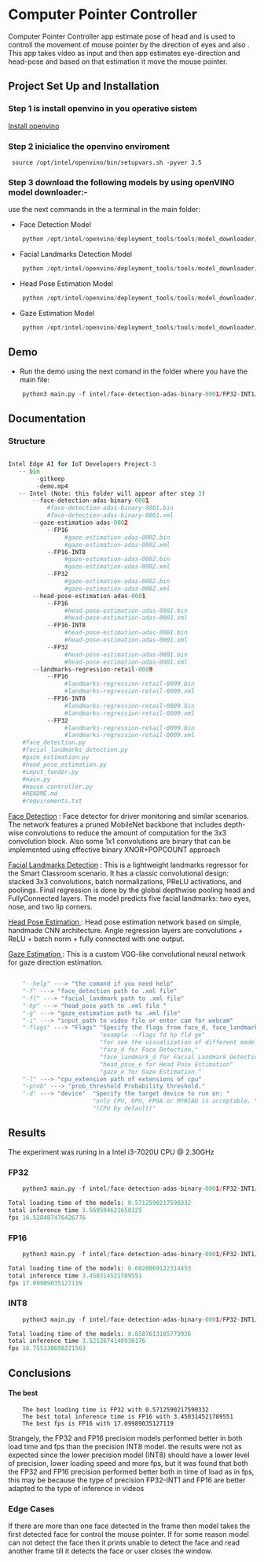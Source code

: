# Computer Pointer Controller

Computer Pointer Controller app estimate pose of head and is used to controll the movement of mouse pointer by the direction of eyes and also . This app takes video as input and then app estimates eye-direction and head-pose and based on that estimation it move the mouse pointer.

## Project Set Up and Installation

### Step 1 is install openvino in you operative sistem  

[Install openvino](https://docs.openvinotoolkit.org/latest/index.html)

### Step 2 inicialice the openvino enviroment

```
 source /opt/intel/openvino/bin/setupvars.sh -pyver 3.5

```

### Step 3 download the following models by using openVINO model downloader:-

use the next commands in the a terminal in the main folder:

* Face Detection Model

```python
    python /opt/intel/openvino/deployment_tools/tools/model_downloader/downloader.py --name "face-detection-adas-binary-0001"
```
* Facial Landmarks Detection Model

```python
    python /opt/intel/openvino/deployment_tools/tools/model_downloader/downloader.py --name "landmarks-regression-retail-0009"
```
* Head Pose Estimation Model

```python
    python /opt/intel/openvino/deployment_tools/tools/model_downloader/downloader.py --name "head-pose-estimation-adas-0001"
```

* Gaze Estimation Model

```python
    python /opt/intel/openvino/deployment_tools/tools/model_downloader/downloader.py --name "gaze-estimation-adas-0002"
```


## Demo

- Run the demo using the next comand in the folder where you have the main file:

```python
    python3 main.py -f intel/face-detection-adas-binary-0001/FP32-INT1/face-detection-adas-binary-0001.xml -fl intel/landmarks-regression-retail-0009/FP32/landmarks-regression-retail-0009.xml -hp intel/head-pose-estimation-adas-0001/FP32/head-pose-estimation-adas-0001.xml -g intel/gaze-estimation-adas-0002/FP32/gaze-estimation-adas-0002.xml -i bin/demo.mp4
```
## Documentation

### Structure
```python 

Intel Edge AI for IoT Developers Project-3
   -- bin 
        -gitkeep
        -demo.mp4
   -- Intel (Note: this folder will appear after step 3)
       --face-detection-adas-binary-0001
           #face-detection-adas-binary-0001.bin
           #face-detection-adas-binary-0001.xml
       --gaze-estimation-adas-0002
           --FP16
                #gaze-estimation-adas-0002.bin
                #gaze-estimation-adas-0002.xml
           --FP16-INT8
                #gaze-estimation-adas-0002.bin
                #gaze-estimation-adas-0002.xml
           --FP32
                #gaze-estimation-adas-0002.bin
                #gaze-estimation-adas-0002.xml
       --head-pose-estimation-adas-0001
           --FP16
                #head-pose-estimation-adas-0001.bin
                #head-pose-estimation-adas-0001.xml
           --FP16-INT8
                #head-pose-estimation-adas-0001.bin
                #head-pose-estimation-adas-0001.xml
           --FP32
                #head-pose-estimation-adas-0001.bin
                #head-pose-estimation-adas-0001.xml
       --landmarks-regression-retail-0009
           --FP16
                #landmarks-regression-retail-0009.bin
                #landmarks-regression-retail-0009.xml
           --FP16-INT8
                #landmarks-regression-retail-0009.bin
                #landmarks-regression-retail-0009.xml
           --FP32
                #landmarks-regression-retail-0009.bin
                #landmarks-regression-retail-0009.xml
    #face_detection.py
    #facial_landmarks_detection.py
    #gaze_estimation.py
    #head_pose_estimation.py
    #imput_feeder.py
    #main.py
    #mouse_controller.py
    #README.md
    #requirements.txt
```

 [Face Detection](https://docs.openvinotoolkit.org/latest/_models_intel_face_detection_adas_binary_0001_description_face_detection_adas_binary_0001.html) : Face detector for driver monitoring and similar scenarios. The network features a pruned MobileNet backbone that includes depth-wise convolutions to reduce the amount of computation for the 3x3 convolution block. Also some 1x1 convolutions are binary that can be implemented using effective binary XNOR+POPCOUNT approach

 [Facial Landmarks Detection](https://docs.openvinotoolkit.org/latest/_models_intel_landmarks_regression_retail_0009_description_landmarks_regression_retail_0009.html) : This is a lightweight landmarks regressor for the Smart Classroom scenario. It has a classic convolutional design: stacked 3x3 convolutions, batch normalizations, PReLU activations, and poolings. Final regression is done by the global depthwise pooling head and FullyConnected layers. The model predicts five facial landmarks: two eyes, nose, and two lip corners.


 [Head Pose Estimation ](https://docs.openvinotoolkit.org/latest/_models_intel_head_pose_estimation_adas_0001_description_head_pose_estimation_adas_0001.html) : Head pose estimation network based on simple, handmade CNN architecture. Angle regression layers are convolutions + ReLU + batch norm + fully connected with one output.


 [Gaze Estimation ](https://docs.openvinotoolkit.org/latest/_models_intel_gaze_estimation_adas_0002_description_gaze_estimation_adas_0002.html) : This is a custom VGG-like convolutional neural network for gaze direction estimation.

```python

    "--help" ---> "the comand if you need help" 
    "-f" ---> "face_detection path to .xml file"
    "-fl" ---> "facial_landmark path to .xml file"
    "-hp" ---> "head_pose path to .xml file "
    "-g" ---> "gaze_estimation path to .xml file"
    "-i" ---> "input path to video file or enter cam for webcam"
    "-flags" ---> "Flags" "Specify the flags from face_d, face_landmark_d, head_pose_e, gaze_e"
                          "example --flags fd hp fld ge"
                          "for see the visualization of different model outputs of each frame," 
                          "face_d for Face Detection,"
                          "face_landmark_d for Facial Landmark Detection,"
                          "head_pose_e for Head Pose Estimation"
                          "gaze_e for Gaze Estimation." 
    "-l" ---> "cpu_extension path of extensions of cpu"
    "-prob" ---> "prob_threshold Probability threshold."
    "-d" ---> "device"  "Specify the target device to run on: "
                        "only CPU, GPU, FPGA or MYRIAD is acceptable. "
                        "(CPU by default)"
```


## Results

The experiment was runing in a Intel i3-7020U CPU @ 2.30GHz

### FP32 

```python
    python3 main.py -f intel/face-detection-adas-binary-0001/FP32-INT1/face-detection-adas-binary-0001.xml -fl intel/landmarks-regression-retail-0009/FP32/landmarks-regression-retail-0009.xml -hp intel/head-pose-estimation-adas-0001/FP32/head-pose-estimation-adas-0001.xml -g intel/gaze-estimation-adas-0002/FP32/gaze-estimation-adas-0002.xml -i bin/demo.mp4

Total loading time of the models: 0.5712590217590332
total inference time 3.569594621658325
fps 16.528487476426776
```

### FP16

```python
    python3 main.py -f intel/face-detection-adas-binary-0001/FP32-INT1/face-detection-adas-binary-0001.xml -fl intel/landmarks-regression-retail-0009/FP16/landmarks-regression-retail-0009.xml -hp intel/head-pose-estimation-adas-0001/FP16/head-pose-estimation-adas-0001.xml -g intel/gaze-estimation-adas-0002/FP16/gaze-estimation-adas-0002.xml -i bin/demo.mp4

Total loading time of the models: 0.6020069122314453
total inference time 3.450314521789551
fps 17.09989035127119
```

### INT8

```python
    python3 main.py -f intel/face-detection-adas-binary-0001/FP32-INT1/face-detection-adas-binary-0001.xml -fl intel/landmarks-regression-retail-0009/FP16-INT8/landmarks-regression-retail-0009.xml -hp intel/head-pose-estimation-adas-0001/FP16-INT8/head-pose-estimation-adas-0001.xml -g intel/gaze-estimation-adas-0002/FP16-INT8/gaze-estimation-adas-0002.xml -i bin/demo.mp4

Total loading time of the models: 0.8587613105773926
total inference time 3.5212674140930176
fps 16.755330698221563
```

## Conclusions 

#### The best

```
    The best loading time is FP32 with 0.5712590217590332
    The best total inference time is FP16 with 3.450314521789551
    The best fps is FP16 with 17.09989035127119
```

Strangely, the FP32 and FP16 precision models performed better in both load time and fps than the precision INT8 model.
the results were not as expected since the lower precision model (INT8) should have a lower level of precision, lower loading speed and more fps, but it was found that both the FP32 and FP16 precision performed better both in time of load as in fps, this may be because the type of precision FP32-INT1 and FP16 are better adapted to the type of inference in videos


### Edge Cases

If there are more than one face detected in the frame then model takes the first detected face for control the mouse  pointer. 
If for some reason model can not detect the face then it prints unable to detect the face and read another frame till it detects the face or user closes the window.
